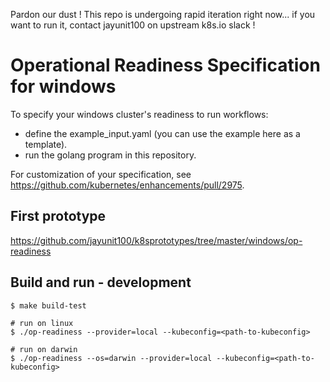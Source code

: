 Pardon our dust ! This repo is undergoing rapid iteration right now... if you want to run it, 
contact jayunit100 on upstream k8s.io slack !

# Operational Readiness Specification for windows

To specify your windows cluster's readiness to run workflows:

- define the example_input.yaml (you can use the example here as a template).
- run the golang program in this repository.

For customization of your specification, see https://github.com/kubernetes/enhancements/pull/2975. 

## First prototype

https://github.com/jayunit100/k8sprototypes/tree/master/windows/op-readiness

## Build and run - development

```
$ make build-test

# run on linux
$ ./op-readiness --provider=local --kubeconfig=<path-to-kubeconfig>

# run on darwin
$ ./op-readiness --os=darwin --provider=local --kubeconfig=<path-to-kubeconfig>
```